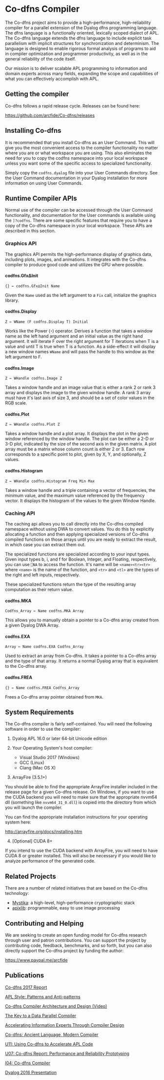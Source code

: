 ﻿# Co-dfns Compiler

The Co-dfns project aims to provide a high-performance, high-reliability
compiler for a parallel extension of the Dyalog dfns programming language.
The dfns language is a functionally oriented, lexically scoped dialect of
APL. The Co-dfns language extends the dfns language to include explicit task
parallelism with implicit structures for synchronization and determinism. 
The language is designed to enable rigorous formal analysis of programs 
to aid in compiler optimization and programmer productivity, as well as in
the general reliability of the code itself.

Our mission is to deliver scalable APL programming to information and domain
experts across many fields, expanding the scope and capabilities of what
you can effectively accomplish with APL.

## Getting the compiler

Co-dfns follows a rapid release cycle. Releases can be found here:

https://github.com/arcfide/Co-dfns/releases

## Installing Co-dfns

It is recommended that you install Co-dfns as an User Command. This will 
give you the most convenient access to the compiler functionality no 
matter where you are or what workspace you are using. This also eliminates 
the need for you to copy the codfns namespace into your local workspace 
unless you want some of the specific access to specialized functionality.

Simply copy the `codfns.dyalog` file into your User Commands directory. 
See the User Command documentation in your Dyalog installation for more 
information on using User Commands.

## Runtime Compiler APIs

Normal use of the compiler can be accessed through the User Command 
functionality, and documentation for the User commands is available using 
the `]?codfns`. There are some specific features that require you to have 
a copy of the Co-dfns namespace in your local workspace. These APIs are 
described in this section. 

### Graphics API

The graphics API permits the high-performance display of graphics data, 
including plots, images, and animations. It integrates with the Co-dfns 
compiler to produce good code and utilizes the GPU where possible.

#### codfns.Gfx∆Init

    {} ← codfns.Gfx∆Init Name

Given the `Name` used as the left argument to a `Fix` call, initialize the 
graphics library.

#### codfns.Display

    Z ← WName (F codfns.Display T) Initial

Works like the Power (`⍣`) operator. Derives a function that takes a window 
name as the left hand argument and an initial value as the right hand argument. 
It will iterate F over the right argument for T iterations when T is a value and 
until T is true when T is a function. As a side-effect it will display a new 
window names `WName` and will pass the handle to this window as the left argument
to F.

#### codfns.Image

    Z ← WHandle codfns.Image Z

Takes a window handle and an image value that is either a rank 2 or rank 3 
array and displays the image to the given window handle. A rank 3 array 
must have it's last axis of size 3, and should be a set of color values in 
the RGB scale.

#### codfns.Plot

    Z ← WHandle codfns.Plot Z

Takes a window handle and a plot array. It displays the plot in the given 
window referenced by the window handle. The plot can be either a 2-D or 3-D
plot, indicated by the size of the second axis in the given matrix. A 
plot array must be a matrix whose column count is either 2 or 3. Each row 
corresponds to a specific point to plot, given by X, Y, and optionally, Z 
values.

#### codfns.Histogram

    Z ← WHandle codfns.Histogram Freq Min Max 

Takes a window handle and a triple containing a vector of frequencies, 
the minimum value, and the maximum value referenced by the frequency vector.
It displays the histogram of the values to the given Window Handle.

### Caching API

The caching api allows you to call directly into the Co-dfns compiled 
namespace without using DWA to convert values. You do this by explicitly 
allocating a function and then applying specialized versions of Co-dfns 
compiled functions on those arrays until you are ready to extract the 
result, in which case you can extract them out.

The specialized functions are specialized according to your input types. 
Given input types b, i, and f for Boolean, Integer, and Floating, respectively, 
you can use `⎕NA` to access the function. It's name will be `<name><tr><tr>`
where `<name>` is the name of the function, and `<tr>` and `<tl>` are the types 
of the right and left inputs, respectively.

These specialized functions return the type of the resulting array computation 
as their return value.

#### codfns.MKA

    Codfns_Array ← Name codfns.MKA Array

This allows you to manually obtain a pointer to a Co-dfns array created from 
a given Dyalog DWA Array. 

#### codfns.EXA

    Array ← Name codfns.EXA Codfns_Array

Used to extract an array from Co-dfns. It takes a pointer to a Co-dfns array 
and the type of that array. It returns a normal Dyalog array that is equivalent
to the Co-dfns array.

#### codfns.FREA

    {} ← Name codfns.FREA Codfns_Array

Frees a Co-dfns array pointer obtained from `MKA`. 

## System Requirements

The Co-dfns compiler is fairly self-contained. You will need the following 
software in order to use the compiler:

1. Dyalog APL 16.0 or later 64-bit Unicode edition

2. Your Operating System's host compiler:

    * Visual Studio 2017 (Windows)
    * GCC (Linux)
    * Clang (Mac OS X)

3. ArrayFire (3.5.1+)

You should be able to find the appropriate ArrayFire installer included 
in the release page for a given Co-dfns release. On Windows, if you want 
to use the CUDA backend you will need to make sure that the appropriate 
nvvm64 dll (something like `nvvm64_31_0.dll`) is copied into the directory 
from which you will launch the compiler.

You can find the appropriate installation instructions for your operating
system here:

http://arrayfire.org/docs/installing.htm

4. [Optional] CUDA 8+

If you intend to use the CUDA backend with ArrayFire, you will need to have 
CUDA 8 or greater installed. This will also be necessary if you would like to 
analyze performance of the generated code. 

## Related Projects

There are a number of related initiatives that are based on the Co-dfns 
technology:

* [Mystika](https://github.com/arcfide/mystika):
  a high-level, high-performance cryptographic stack
* [apixlib](https://github.com/arcfide/apixlib): 
  programmable, easy to use image processing

## Contributing and Helping

We are seeking to create an open funding model for Co-dfns research through 
user and patron contributions. You can support the project by contributing code, 
feedback, benchmarks, and so forth, but you can also directly support the 
Co-dfns project by funding the author: 

https://www.paypal.me/arcfide

## Publications

[Co-dfns 2017 Report](https://sway.com/mJg0M7qakrJBwP6G?ref=Link)

[APL Style: Patterns and Anti-patterns](https://sway.com/b1pRwmzuGjqB30On?ref=Link)

[Co-dfns Compiler Architecture and Design (Video)](https://youtu.be/gcUWTa16Jc0)

[The Key to a Data Parallel Compiler](http://dl.acm.org/citation.cfm?id=2935331)

[Accelerating Information Experts Through Compiler Design](http://dl.acm.org/citation.cfm?id=2774968)

[Co-dfns: Ancient Language, Modern Compiler](http://dl.acm.org/citation.cfm?id=2627384)

[U11: Using Co-dfns to Accelerate APL Code](http://dyalog.com/user-meetings/dyalog15.htm)

[U07: Co-dfns Report: Performance and Reliability Prototyping](http://dyalog.com/user-meetings/dyalog14.htm)

[I04: Co-dfns Compiler](http://dyalog.com/user-meetings/dyalog13.htm)

[Dyalog 2016 Presentation](https://sway.com/FmRyyaCSqappknRD)
